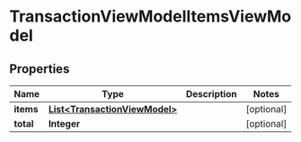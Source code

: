 # TransactionViewModelItemsViewModel

## Properties
Name | Type | Description | Notes
------------ | ------------- | ------------- | -------------
**items** | [**List&lt;TransactionViewModel&gt;**](TransactionViewModel.md) |  |  [optional]
**total** | **Integer** |  |  [optional]
